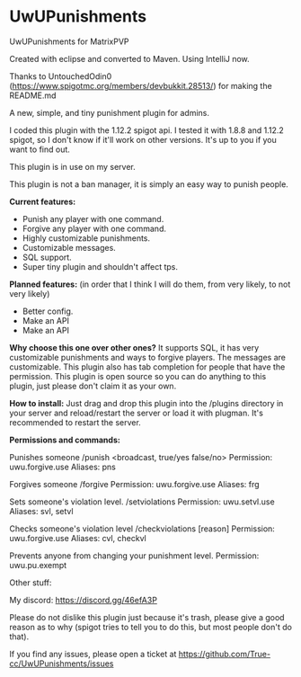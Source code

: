 # UwUPunishments
UwUPunishments for MatrixPVP

Created with eclipse and converted to Maven. Using IntelliJ now.

Thanks to UntouchedOdin0 (https://www.spigotmc.org/members/devbukkit.28513/) for making the README.md 

A new, simple, and tiny punishment plugin for admins.

I coded this plugin with the 1.12.2 spigot api. I tested it with 1.8.8 and 1.12.2 spigot, so I don't know if it'll work on other versions. It's up to you if you want to find out.

This plugin is in use on my server.

This plugin is not a ban manager, it is simply an easy way to punish people.

__Current features:__
- Punish any player with one command.
- Forgive any player with one command.
- Highly customizable punishments.
- Customizable messages.
- SQL support.
- Super tiny plugin and shouldn't affect tps.

__Planned features:__ 
(in order that I think I will do them, from very likely, to not very likely)
- Better config.
- Make an API
- Make an API

__Why choose this one over other ones?__
It supports SQL, it has very customizable punishments and ways to forgive players. The messages are customizable. This plugin also has tab completion for people that have the permission. This plugin is open source so you can do anything to this plugin, just please don't claim it as your own.

__How to install:__
Just drag and drop this plugin into the /plugins directory in your server and reload/restart the server or load it with plugman. It's recommended to restart the server. 

__Permissions and commands:__

Punishes someone
/punish <player> <broadcast, true/yes false/no> <reason>
Permission: uwu.forgive.use
Aliases: pns

Forgives someone
/forgive <player> <reason>
Permission: uwu.forgive.use
Aliases: frg

Sets someone's violation level.
/setviolations <player> <reason> <do-action> <amount>
Permission: uwu.setvl.use
Aliases: svl, setvl

Checks someone's violation level
/checkviolations <player> [reason]
Permission: uwu.forgive.use
Aliases: cvl, checkvl

Prevents anyone from changing your punishment level.
Permission: uwu.pu.exempt

Other stuff:

My discord: https://discord.gg/46efA3P

Please do not dislike this plugin just because it's trash, please give a good reason as to why (spigot tries to tell you to do this, but most people don't do that).

If you find any issues, please open a ticket at https://github.com/True-cc/UwUPunishments/issues
